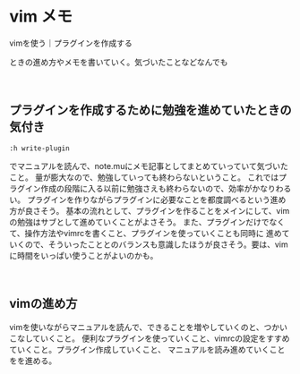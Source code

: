 # vim メモ

vimを使う｜プラグインを作成する

ときの進め方やメモを書いていく。気づいたことなどなんでも

<br />

## プラグインを作成するために勉強を進めていたときの気付き

```
:h write-plugin
```

でマニュアルを読んで、note.muにメモ記事としてまとめていっていて気づいたこと。
量が膨大なので、勉強していっても終わらないということ。
これではプラグイン作成の段階に入る以前に勉強さえも終わらないので、効率がかなりわるい。
プラグインを作りながらプラグインに必要なことを都度調べるという進め方が良さそう。
基本の流れとして、プラグインを作ることをメインにして、vimの勉強はサブとして進めていくことがよさそう。
また、プラグインだけでなくて、操作方法やvimrcを書くこと、プラグインを使っていくことも同時に
進めていくので、そういったこととのバランスも意識したほうが良さそう。要は、vimに時間をいっぱい使うことがよいのかも。

<br />

## vimの進め方

vimを使いながらマニュアルを読んで、できることを増やしていくのと、つかいこなしていくこと。
便利なプラグインを使っていくこと、vimrcの設定をすすめていくこと。プラグイン作成していくこと、
マニュアルを読み進めていくことをを進める。
















